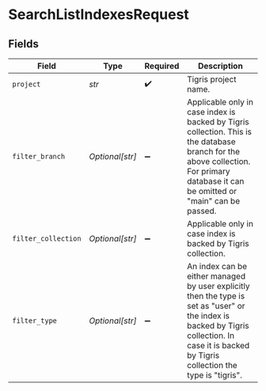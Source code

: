 # SearchListIndexesRequest


## Fields

| Field                                                                                                                                                                                         | Type                                                                                                                                                                                          | Required                                                                                                                                                                                      | Description                                                                                                                                                                                   |
| --------------------------------------------------------------------------------------------------------------------------------------------------------------------------------------------- | --------------------------------------------------------------------------------------------------------------------------------------------------------------------------------------------- | --------------------------------------------------------------------------------------------------------------------------------------------------------------------------------------------- | --------------------------------------------------------------------------------------------------------------------------------------------------------------------------------------------- |
| `project`                                                                                                                                                                                     | *str*                                                                                                                                                                                         | :heavy_check_mark:                                                                                                                                                                            | Tigris project name.                                                                                                                                                                          |
| `filter_branch`                                                                                                                                                                               | *Optional[str]*                                                                                                                                                                               | :heavy_minus_sign:                                                                                                                                                                            | Applicable only in case index is backed by Tigris collection. This is the database branch for the above collection. For primary database it can be omitted or "main" can be passed.           |
| `filter_collection`                                                                                                                                                                           | *Optional[str]*                                                                                                                                                                               | :heavy_minus_sign:                                                                                                                                                                            | Applicable only in case index is backed by Tigris collection.                                                                                                                                 |
| `filter_type`                                                                                                                                                                                 | *Optional[str]*                                                                                                                                                                               | :heavy_minus_sign:                                                                                                                                                                            | An index can be either managed by user explicitly then the type is set as "user" or the index is backed by Tigris collection. In case it is backed by Tigris collection the type is "tigris". |